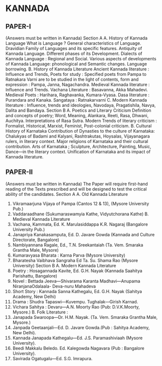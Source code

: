 
# KANNADA 


## PAPER-I 
(Answers must be written in Kannada)
Section A
A. History of Kannada Language 
 What is Language ? General characteristics of Language. Dravidian Family of Languages and its specific 
features. Antiquity of Kannada Language. Different phases of its Development. 
 Dialects of Kannada Language : Regional and Social. Various aspects of developments of Kannada 
Language: phonological and Semantic changes. Language borrowing. 
B. History of Kannada Literature 
Ancient Kannada literature : Influence and Trends, Poets for study : Specified poets from Pampa to 
Ratnakara Varni are to be studied in the light of contents, form and expression : Pampa, Janna, 
Nagachandra. 
Medieval Kannada literature : Influence and Trends. 
Vachana Literature : Basavanna, Akka Mahadevi. 
Medieval Poets : Harihara, Raghavanka, Kumara-Vyasa. 
Dasa literature : Purandara and Kanaka. 
Sangataya : Ratnakarvarni 
C. Modern Kannada literature : Influence, trends and ideologies, Navodaya, Pragatishila, Navya, Dalita 
and Bandaya. 
Section B
A. Poetics and Literary Criticism 
Definition and concepts of poetry; Word, Meaning, Alankara, Reeti, Rasa, Dhwani, Auchitya. 
 Interpretations of Rasa Sutra. Modern Trends of literary criticism : Formalist, Historical, Marxist, 
Feminist, Post-colonial criticism. 
B. Cultural History of Karnataka 
Contribution of Dynasties to the culture of Karnataka: Chalukyas of Badami and Kalyani, 
Rashtrakutas, Hoysalas, Vijayanagara rulers, in literary context. 
 Major religions of Karnataka and their cultural contribution. 
 Arts of Karnataka ; Sculpture, Architecture, Painting, Music, Dance—in the literary context. 
 Unification of Karnataka and its impact of Kannada literature. 



## PAPER-II 
(Answers must be written in Kannada)
The Paper will require first-hand reading of the Texts prescribed and will be designed to test the critical 
ability of the candidates. 
Section A 
A. Old Kannada Literature 
1. Vikramaarjuna Vijaya of Pampa (Cantos 12 & 13), (Mysore University Pub.) 
 2. Vaddaraadhane (Sukumaraswamyia Kathe, Vidyutchorana Kathe) 
B. Medieval Kannada Literature 
1. Vachana, Kammata, Ed. K. Marulasiddappa K.R. Nagaraj (Bangalore University Pub.) 
 2. Janapriya Kanakasamputa, Ed. D. Javare Gowda (Kannada and Culture Directorate, Bangalore) 
 3. Nambiyannana Ragale, Ed., T.N. Sreekantaiah (Ta. Vem. Smaraka Grantha Male, Mysore) 
 4. Kumaravyasa Bharata : Karna Parva (Mysore University) 
 5. Bharatesha Vaibhava Sangraha Ed Ta. Su. Shama Rao (Mysore University) 
Section B
A. Modern Kannada Literature 
1. Poetry : Hosagannada Kavite, Ed. G.H. Nayak (Kannada Saahitya Parishattu, 
 Bangalore) 
 2. Novel : Bettada Jeeva—Shivarama Karanta Madhavi—Anupama NiranjanaOdalaala- 
 Deva-nuru Mahadeva 
 3. Short Story : Kannada Sanna Kathegalu, Ed. G.H. Nayak (Sahitya Academy, New Delhi) 
 4. Drama : Shudra Tapaswi—Kuvempu. Tughalak—Girish Karnad. 
 5. Vichara Sahitya : Devaru—A.N. Moorty Rao (Pub: D.V.K.Moorty, Mysore.) 
B. Folk Literature : 
1. Janapada Swaroopa—Dr. H.M. Nayak. (Ta. Vem. Smaraka Grantha Male, Mysore.) 
 2. Janpada Geetaanjali—Ed. D. Javare Gowda.(Pub : Sahitya Academy, New Delhi). 
 3. Kannada Janapada Kathegalu—Ed. J.S. Paramashiviaah (Mysore University). 
 4. Beedi Makkalu Beledo. Ed. Kalegowda Nagavara (Pub : Bangalore University). 
 5. Savirada Ogatugalu—Ed. S.G. Imrapura.


